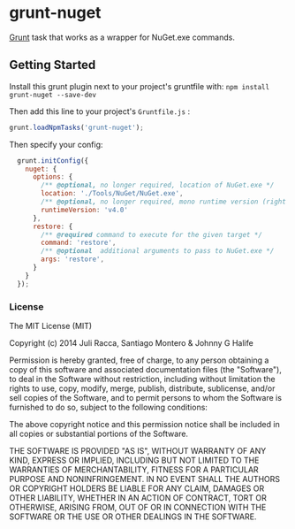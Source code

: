 grunt-nuget
===========

[Grunt][grunt] task that works as a wrapper for NuGet.exe commands.

## Getting Started

Install this grunt plugin next to your project's gruntfile with: `npm install grunt-nuget --save-dev`

Then add this line to your project's `Gruntfile.js` :

```javascript
grunt.loadNpmTasks('grunt-nuget');
```

Then specify your config:

```javascript
  grunt.initConfig({
    nuget: {
      options: {
        /** @optional, no longer required, location of NuGet.exe */
        location: './Tools/NuGet/NuGet.exe',
        /** @optional, no longer required, mono runtime version (right now it only works with mono) */
        runtimeVersion: 'v4.0'
      },
      restore: {
        /** @required command to execute for the given target */
        command: 'restore',
        /** @optional  additional arguments to pass to NuGet.exe */
        args: 'restore',
      }
    }
  });
```

[grunt]: https://github.com/cowboy/grunt

### License

The MIT License (MIT)

Copyright (c) 2014 Juli Racca, Santiago Montero &amp; Johnny G Halife

Permission is hereby granted, free of charge, to any person obtaining a copy of
this software and associated documentation files (the "Software"), to deal in
the Software without restriction, including without limitation the rights to
use, copy, modify, merge, publish, distribute, sublicense, and/or sell copies of
the Software, and to permit persons to whom the Software is furnished to do so,
subject to the following conditions:

The above copyright notice and this permission notice shall be included in all
copies or substantial portions of the Software.

THE SOFTWARE IS PROVIDED "AS IS", WITHOUT WARRANTY OF ANY KIND, EXPRESS OR
IMPLIED, INCLUDING BUT NOT LIMITED TO THE WARRANTIES OF MERCHANTABILITY, FITNESS
FOR A PARTICULAR PURPOSE AND NONINFRINGEMENT. IN NO EVENT SHALL THE AUTHORS OR
COPYRIGHT HOLDERS BE LIABLE FOR ANY CLAIM, DAMAGES OR OTHER LIABILITY, WHETHER
IN AN ACTION OF CONTRACT, TORT OR OTHERWISE, ARISING FROM, OUT OF OR IN
CONNECTION WITH THE SOFTWARE OR THE USE OR OTHER DEALINGS IN THE SOFTWARE.
